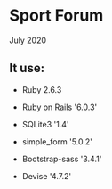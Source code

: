 # Sport Forum

July 2020

## It use:

* Ruby 2.6.3

* Ruby on Rails '6.0.3'

* SQLite3 '1.4'

* simple_form '5.0.2'

* Bootstrap-sass '3.4.1'

* Devise '4.7.2'